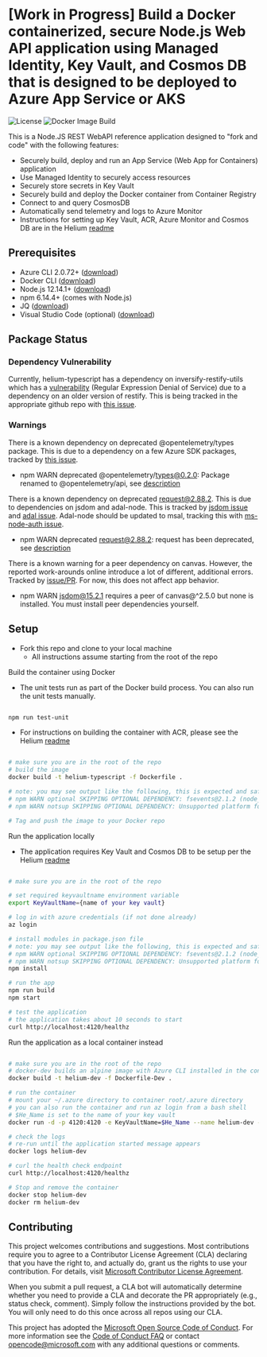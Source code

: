 # [Work in Progress] Build a Docker containerized, secure Node.js Web API application using Managed Identity, Key Vault, and Cosmos DB that is designed to be deployed to Azure App Service or AKS

![License](https://img.shields.io/badge/license-MIT-green.svg)
![Docker Image Build](https://github.com/retaildevcrews/helium-typescript/workflows/Docker%20Image%20Build/badge.svg)

This is a Node.JS REST WebAPI reference application designed to "fork and code" with the following features:

- Securely build, deploy and run an App Service (Web App for Containers) application
- Use Managed Identity to securely access resources
- Securely store secrets in Key Vault
- Securely build and deploy the Docker container from Container Registry
- Connect to and query CosmosDB
- Automatically send telemetry and logs to Azure Monitor
- Instructions for setting up Key Vault, ACR, Azure Monitor and Cosmos DB are in the Helium [readme](https://github.com/retaildevcrews/helium)

## Prerequisites

- Azure CLI 2.0.72+ ([download](https://docs.microsoft.com/en-us/cli/azure/install-azure-cli?view=azure-cli-latest))
- Docker CLI ([download](https://docs.docker.com/install/))
- Node.js 12.14.1+ ([download](https://nodejs.org/en/download/))
- npm 6.14.4+ (comes with Node.js)
- JQ ([download](https://stedolan.github.io/jq/download/))
- Visual Studio Code (optional) ([download](https://code.visualstudio.com/download))

## Package Status

### Dependency Vulnerability

Currently, helium-typescript has a dependency on inversify-restify-utils which has a [vulnerability](https://www.npmjs.com/advisories/1171) (Regular Expression Denial of Service) due to a dependency on an older version of restify. This is being tracked in the appropriate github repo with [this issue](https://github.com/inversify/InversifyJS/issues/1158).

### Warnings

There is a known dependency on deprecated @opentelemetry/types package. This is due to a dependency on a few Azure SDK packages, tracked by [this issue](https://github.com/Azure/azure-sdk-for-js/issues/7079).

- npm WARN deprecated @opentelemetry/types@0.2.0: Package renamed to @opentelemetry/api, see [description](https://github.com/open-telemetry/opentelemetry-js)

There is a known dependency on deprecated request@2.88.2. This is due to dependencies on jsdom and adal-node. This is tracked by [jsdom issue](https://github.com/jsdom/jsdom/issues/2792) and [adal issue](https://github.com/AzureAD/azure-activedirectory-library-for-nodejs/issues/229).  Adal-node should be updated to msal, tracking this with [ms-node-auth issue](https://github.com/Azure/ms-rest-nodeauth/issues/84).

- npm WARN deprecated request@2.88.2: request has been deprecated, see [description](https://github.com/request/request/issues/3142)

There is a known warning for a peer dependency on canvas.  However, the reported work-arounds online introduce a lot of different, additional errors.  Tracked by [issue/PR](https://github.com/node-gfx/node-canvas-prebuilt/pull/80). For now, this does not affect app behavior.

- npm WARN jsdom@15.2.1 requires a peer of canvas@^2.5.0 but none is installed. You must install peer dependencies yourself.

## Setup

- Fork this repo and clone to your local machine
  - All instructions assume starting from the root of the repo

Build the container using Docker

- The unit tests run as part of the Docker build process. You can also run the unit tests manually.

```bash

npm run test-unit

```

- For instructions on building the container with ACR, please see the Helium [readme](https://github.com/retaildevcrews/helium)

```bash

# make sure you are in the root of the repo
# build the image
docker build -t helium-typescript -f Dockerfile .

# note: you may see output like the following, this is expected and safe to ignore
# npm WARN optional SKIPPING OPTIONAL DEPENDENCY: fsevents@2.1.2 (node_modules/mocha/node_modules/fsevents):
# npm WARN notsup SKIPPING OPTIONAL DEPENDENCY: Unsupported platform for fsevents@2.1.2: wanted {"os":"darwin","arch":"any"} (current: {"os":"linux","arch":"x64"})

# Tag and push the image to your Docker repo

```

Run the application locally

- The application requires Key Vault and Cosmos DB to be setup per the Helium [readme](https://github.com/retaildevcrews/helium)

```bash

# make sure you are in the root of the repo

# set required keyvaultname environment variable
export KeyVaultName={name of your key vault}

# log in with azure credentials (if not done already)
az login

# install modules in package.json file
# note: you may see output like the following, this is expected and safe to ignore
# npm WARN optional SKIPPING OPTIONAL DEPENDENCY: fsevents@2.1.2 (node_modules/mocha/node_modules/fsevents):
# npm WARN notsup SKIPPING OPTIONAL DEPENDENCY: Unsupported platform for fsevents@2.1.2: wanted {"os":"darwin","arch":"any"} (current: {"os":"linux","arch":"x64"})
npm install

# run the app
npm run build
npm start

# test the application
# the application takes about 10 seconds to start
curl http://localhost:4120/healthz

```

Run the application as a local container instead

```bash

# make sure you are in the root of the repo
# docker-dev builds an alpine image with Azure CLI installed in the container
docker build -t helium-dev -f Dockerfile-Dev .

# run the container
# mount your ~/.azure directory to container root/.azure directory
# you can also run the container and run az login from a bash shell
# $He_Name is set to the name of your key vault
docker run -d -p 4120:4120 -e KeyVaultName=$He_Name --name helium-dev -v ~/.azure:/root/.azure helium-dev "npm" "start"

# check the logs
# re-run until the application started message appears
docker logs helium-dev

# curl the health check endpoint
curl http://localhost:4120/healthz

# Stop and remove the container
docker stop helium-dev
docker rm helium-dev

```

## Contributing

This project welcomes contributions and suggestions.  Most contributions require you to agree to a
Contributor License Agreement (CLA) declaring that you have the right to, and actually do, grant us
the rights to use your contribution. For details, visit [Microsoft Contributor License Agreement](https://cla.opensource.microsoft.com).

When you submit a pull request, a CLA bot will automatically determine whether you need to provide
a CLA and decorate the PR appropriately (e.g., status check, comment). Simply follow the instructions
provided by the bot. You will only need to do this once across all repos using our CLA.

This project has adopted the [Microsoft Open Source Code of Conduct](https://opensource.microsoft.com/codeofconduct/).
For more information see the [Code of Conduct FAQ](https://opensource.microsoft.com/codeofconduct/faq/) or
contact [opencode@microsoft.com](mailto:opencode@microsoft.com) with any additional questions or comments.
